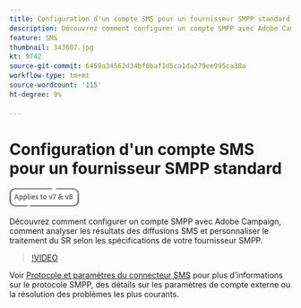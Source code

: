 ```yaml
---
title: Configuration d'un compte SMS pour un fournisseur SMPP standard
description: Découvrez comment configurer un compte SMPP avec Adobe Campaign, comment analyser les résultats des diffusions SMS et personnaliser le traitement du SR selon les spécifications de votre fournisseur SMPP. 
feature: SMS
thumbnail: 343607.jpg
kt: 9742
source-git-commit: 6459a34562d34bf0baf1d5ca1da279ee995ca38a
workflow-type: tm+mt
source-wordcount: '115'
ht-degree: 9%

---
```



# Configuration d&#39;un compte SMS pour un fournisseur SMPP standard

![S’applique à V7 et V8](../assets/V7-V8-stamp.png)

Découvrez comment configurer un compte SMPP avec Adobe Campaign, comment analyser les résultats des diffusions SMS et personnaliser le traitement du SR selon les spécifications de votre fournisseur SMPP.

>[!VIDEO](https://video.tv.adobe.com/v/343607?quality=12)

Voir [Protocole et paramètres du connecteur SMS](https://experienceleague.adobe.com/docs/campaign-classic/using/sending-messages/sending-messages-on-mobiles/sms-protocol.html?lang=fr#sending-messages) pour plus d’informations sur le protocole SMPP, des détails sur les paramètres de compte externe ou la résolution des problèmes les plus courants.
